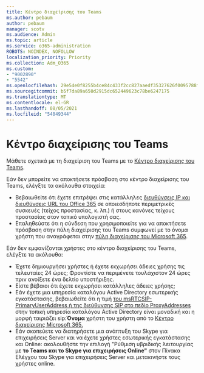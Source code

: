 ```yaml
---
title: Κέντρο διαχείρισης του Teams
ms.author: pebaum
author: pebaum
manager: scotv
ms.audience: Admin
ms.topic: article
ms.service: o365-administration
ROBOTS: NOINDEX, NOFOLLOW
localization_priority: Priority
ms.collection: Adm_O365
ms.custom:
- "9002890"
- "5542"
ms.openlocfilehash: 29e54e0f8255b4ce84c433f2cc827aaedf35327626f0095788faef802763bc53
ms.sourcegitcommit: b5f7da89a650d2915dc652449623c78be6247175
ms.translationtype: MT
ms.contentlocale: el-GR
ms.lasthandoff: 08/05/2021
ms.locfileid: "54049344"
---
```

# <a name="teams-admin-center"></a>Κέντρο διαχείρισης του Teams

Μάθετε σχετικά με τη διαχείριση του Teams με το [Κέντρο διαχείρισης του Teams](https://docs.microsoft.com/microsoftteams/manage-teams-skypeforbusiness-admin-center).

Εάν δεν μπορείτε να αποκτήσετε πρόσβαση στο κέντρο διαχείρισης του Teams, ελέγξτε τα ακόλουθα στοιχεία:

- Βεβαιωθείτε ότι έχετε επιτρέψει στις κατάλληλες [διευθύνσεις IP και διευθύνσεις URL του Office 365](https://docs.microsoft.com/Office365/Enterprise/office-365-ip-web-service) σε οποιεσδήποτε περιμετρικές συσκευές (τείχος προστασίας, κ. λπ.) ή στους κανόνες τείχους προστασίας στον τοπικό υπολογιστή σας.
- Επαληθεύστε ότι η σύνδεση που χρησιμοποιείτε για να αποκτήσετε πρόσβαση στην πύλη διαχείρισης του Teams συμφωνεί με το όνομα χρήστη που αναγράφεται στην [πύλη διαχείρισης του Microsoft 365](https://admin.microsoft.com/Adminportal/Home?source=applauncher#/users).

Εάν δεν εμφανίζονται χρήστες στο κέντρο διαχείρισης του Teams, ελέγξτε τα ακόλουθα:

- Έχετε δημιουργήσει χρήστες ή έχετε εκχωρήσει άδειες χρήσης τις τελευταίες 24 ώρες; Φροντίστε να περιμένετε τουλάχιστον 24 ώρες πριν ανοίξετε ένα δελτίο υποστήριξης.
- Είστε βέβαιοι ότι έχετε εκχωρήσει κατάλληλες άδειες χρήσης;
- Εάν έχετε μια υπηρεσία καταλόγου Active Directory εσωτερικής εγκατάστασης, βεβαιωθείτε ότι η τιμή [του msRTCSIP-PrimaryUserAddress ή της διεύθυνσης SIP στο πεδίο ProxyAddresses](https://docs.microsoft.com/skypeforbusiness/troubleshoot/online-configuration/msrtcsip-primaryuseraddress-proxyaddaddress) στην τοπική υπηρεσία καταλόγου Active Directory είναι μοναδική και η μορφή ταιριάζει sip:**Όνομα** χρήστη του χρήστη από το [Κέντρο διαχείρισης Microsoft 365.](https://admin.microsoft.com/Adminportal/Home?source=applauncher#/users)
- Εάν σκοπεύετε να διατηρήσετε μια ανάπτυξη του Skype για επιχειρήσεις Server και να έχετε χρήστες εσωτερικής εγκατάστασης και Online: ακολουθήστε την επιλογή "Ρύθμιση υβριδικής λειτουργίας με **το Teams και το Skype για επιχειρήσεις Online"** στον Πίνακα Ελέγχου του Skype για επιχειρήσεις Server και μετακινήστε τους χρήστες online.
